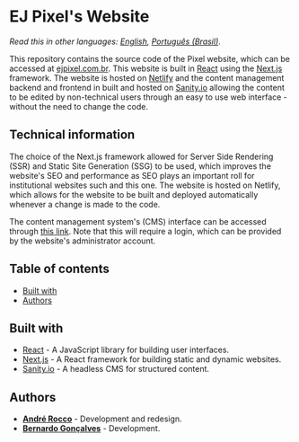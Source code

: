 # EJ Pixel's Website

_Read this in other languages: [English](./README.md), [Português (Brasil)](./README.pt-BR.md)_.

This repository contains the source code of the Pixel website, which can be accessed at [ejpixel.com.br](https://ejpixel.com.br). This website is built in [React](https://reactjs.org/) using the [Next.js](https://nextjs.org/) framework. The website is hosted on [Netlify](https://www.netlify.com/) and the content management backend and frontend in built and hosted on [Sanity.io](https://www.sanity.io/) allowing the content to be edited by non-technical users through an easy to use web interface - without the need to change the code.

## Technical information

The choice of the Next.js framework allowed for Server Side Rendering (SSR) and Static Site Generation (SSG) to be used, which improves the website's SEO and performance as SEO plays an important roll for institutional websites such and this one. The website is hosted on Netlify, which allows for the website to be built and deployed automatically whenever a change is made to the code.

The content management system's (CMS) interface can be accessed through [this link](https://ejpixel.sanity.studio). Note that this will require a login, which can be provided by the website's administrator account.

## Table of contents

-   [Built with](#built-with)
-   [Authors](#authors)

## Built with

-   [React](https://reactjs.org/) - A JavaScript library for building user interfaces.
-   [Next.js](https://nextjs.org/) - A React framework for building static and dynamic websites.
-   [Sanity.io](https://www.sanity.io/) - A headless CMS for structured content.

## Authors

-   **[André Rocco](https://www.linkedin.com/in/andre-rocco/)** - Development and redesign.
-   **[Bernardo Gonçalves](https://www.linkedin.com/in/bernardodemarcogoncalves/)** - Development.
